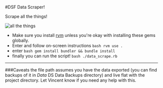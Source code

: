 #DSF Data Scraper!

Scrape all the things!

![all the
things](https://dl.dropboxusercontent.com/u/567408/gifs/x-all-the-things-template.png)

* Make sure you install [rvm](https://rvm.io/rvm/install) unless you're okay with installing these gems globally.
* Enter and follow on-screen instructions
```bash rvm use . ```
* enter ```bash gem install bundler && bundle install```
* finally you can run the script! ```bash ./data_scrape.rb```

------------------------------

###Caveats
the file path assumes you have the data exported (you can find backups of it in  _Data_ DS Data Backups directory) and live flat with the project directory. Let Vincent know if you need any help with this.
